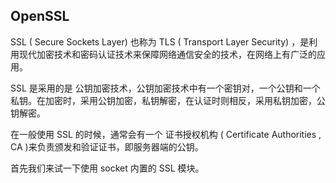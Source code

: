 ## OpenSSL

SSL ( Secure Sockets Layer) 也称为 TLS ( Transport Layer Security) ，是利用现代加密技术和密码认证技术来保障网络通信安全的技术，在网络上有广泛的应用。

SSL 是采用的是 公钥加密技术，公钥加密技术中有一个密钥对，一个公钥和一个私钥。在加密时，采用公钥加密，私钥解密，在认证时则相反，采用私钥加密，公钥解密。

在一般使用 SSL 的时候，通常会有一个 证书授权机构 ( Certificate Authorities , CA )来负责颁发和验证证书，即服务器端的公钥。

首先我们来试一下使用 socket 内置的 SSL 模块。

```

```

